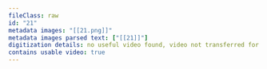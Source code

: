 ```yaml
---
fileClass: raw
id: "21"
metadata images: "[[21.png]]"
metadata images parsed text: ["[[21]]"]
digitization details: no useful video found, video not transferred for parsing
contains usable video: true
---
```

